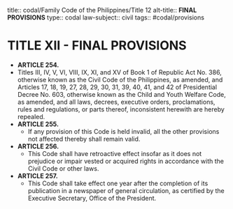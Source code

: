 title:: codal/Family Code of the Philippines/Title 12
alt-title:: **FINAL PROVISIONS**
type:: codal
law-subject:: civil
tags:: #codal/provisions

# TITLE XII - FINAL PROVISIONS
- **ARTICLE 254.**
- Titles III, IV, V, VI, VIII, IX, XI, and XV of Book 1 of Republic Act No. 386, otherwise known as the Civil Code of the Philippines, as amended, and Articles 17, 18, 19, 27, 28, 29, 30, 31, 39, 40, 41, and 42 of Presidential Decree No. 603, otherwise known as the Child and Youth Welfare Code, as amended, and all laws, decrees, executive orders, proclamations, rules and regulations, or parts thereof, inconsistent herewith are hereby repealed.
- **ARTICLE 255.**
	- If any provision of this Code is held invalid, all the other provisions not affected thereby shall remain valid.
- **ARTICLE 256.**
	- This Code shall have retroactive effect insofar as it does not prejudice or impair vested or acquired rights in accordance with the Civil Code or other laws.
- **ARTICLE 257.**
	- This Code shall take effect one year after the completion of its publication in a newspaper of general circulation, as certified by the Executive Secretary, Office of the President.
